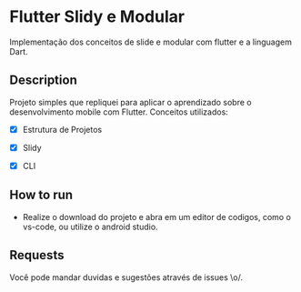# Flutter Slidy e Modular
 
 Implementação dos conceitos de slide e modular com flutter e a linguagem Dart.

 
## Description

Projeto simples que repliquei para aplicar o aprendizado sobre o desenvolvimento mobile com Flutter. Conceitos utilizados:

- [x] Estrutura de Projetos
- [x] Slidy
- [x] CLI


## How to run

- Realize o download do projeto e abra em um editor de codigos, como o vs-code, ou utilize o android studio.


## Requests

Você pode mandar duvidas e sugestões através de issues \o/.